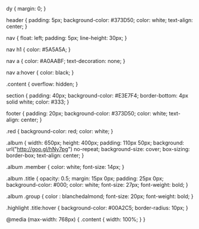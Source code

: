 
dy {
  margin: 0;
}

header {
  padding: 5px;
  background-color: #373D50;
  color: white;
  text-align: center;
}

nav {
  float: left;
  padding: 5px;
  line-height: 30px;
}

nav h1 {
  color: #5A5A5A;
}

nav a {
  color: #A0AABF;
  text-decoration: none;
}

nav a:hover {
  color: black;
}

.content {
  overflow: hidden;
}

section {
  padding: 40px;
  background-color: #E3E7F4;
  border-bottom: 4px solid white;
  color: #333;
}

footer {
  padding: 20px;
  background-color: #373D50;
  color: white;
  text-align: center;
}

.red {
  background-color: red;
  color: white;
}

.album {
  width: 650px;
  height: 400px;
  padding: 110px 50px;
  background: url("http://goo.gl/hNy7pg") no-repeat;
  background-size: cover;
  box-sizing: border-box;
  text-align: center;
}

.album .member {
  color: white;
  font-size: 14px;
}

.album .title {
  opacity: 0.5;
  margin: 15px 0px;
  padding: 25px 0px;
  background-color: #000;
  color: white;
  font-size: 27px;
  font-weight: bold;
}

.album .group {
  color : blanchedalmond;
  font-size: 20px;
  font-weight: bold;
}

.highlight .title:hover {
  background-color: #00A2C5;
  border-radius: 10px;
}

@media (max-width: 768px) {
  .content {
    width: 100%;
  }
}

